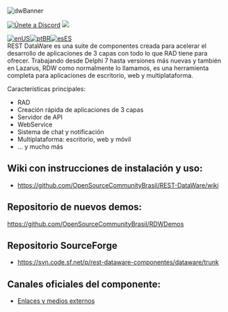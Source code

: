 ![dwBanner](https://user-images.githubusercontent.com/26689802/170095987-9dbc6fd3-a3a1-4514-9027-e0954b43a22a.png)

<a href="https://discord.gg/pS2xjruCJH"><img alt="Únete a Discord" src="https://img.shields.io/discord/918891794597544056?color=blue&label=Discord&logo=discord&style=social"></a> <a href="https://t.me/restdatawareoficial"><img src="https://img.shields.io/badge/Telegram-Únete-blue?style=social&logo=telegram"> </a><br>

[![enUS](https://img.shields.io/badge/Translate%20To-enUS-blue)](./README_US.md)[![ptBR](https://img.shields.io/badge/Traduzir%20para-ptBR-blue)](./README.md)[![esES](https://img.shields.io/badge/Traducir%20a-esES-blue)](./README_ES.md)
<br>
REST DataWare es una suite de componentes creada para acelerar el desarrollo de aplicaciones de 3 capas con todo lo que RAD tiene para ofrecer.
Trabajando desde Delphi 7 hasta versiones más nuevas y también en Lazarus, RDW como normalmente lo llamamos, es una herramienta completa para aplicaciones de escritorio, web y multiplataforma.

Características principales:
* RAD
* Creación rápida de aplicaciones de 3 capas
* Servidor de API
* WebService
* Sistema de chat y notificación
* Multiplataforma: escritorio, web y móvil
* ... y mucho más

## Wiki con instrucciones de instalación y uso:
* https://github.com/OpenSourceCommunityBrasil/REST-DataWare/wiki

## Repositorio de nuevos demos:
https://github.com/OpenSourceCommunityBrasil/RDWDemos

## Repositorio SourceForge
* https://svn.code.sf.net/p/rest-dataware-componentes/dataware/trunk

## Canales oficiales del componente:
* [Enlaces y medios externos](https://github.com/OpenSourceCommunityBrasil/REST-DataWare/wiki/Links-e-M%C3%ADdias-Externas)
